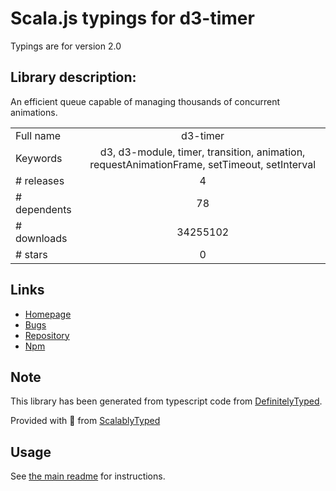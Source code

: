 
# Scala.js typings for d3-timer

Typings are for version 2.0

## Library description:
An efficient queue capable of managing thousands of concurrent animations.

|                    |                 |
| ------------------ | :-------------: |
| Full name          | d3-timer |
| Keywords           | d3, d3-module, timer, transition, animation, requestAnimationFrame, setTimeout, setInterval |
| # releases         | 4 |
| # dependents       | 78 |
| # downloads        | 34255102 |
| # stars            | 0 |

## Links
- [Homepage](https://d3js.org/d3-timer/)
- [Bugs](https://github.com/d3/d3-timer/issues)
- [Repository](https://github.com/d3/d3-timer)
- [Npm](https://www.npmjs.com/package/d3-timer)
    


## Note
This library has been generated from typescript code from [DefinitelyTyped](https://definitelytyped.org).

Provided with :purple_heart: from [ScalablyTyped](https://github.com/oyvindberg/ScalablyTyped)

## Usage
See [the main readme](../../readme.md) for instructions.


